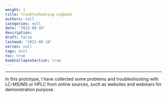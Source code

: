 ```yaml
---
weight: 1
title: Troubleshooting Logbook
authors: null
categories: null
date: "2022-08-16"
description: 
draft: false
lastmod: "2022-08-16"
series: null
tags: null
toc: true
bookCollapseSection: true
---
```


<!--more-->
---

In this prototype, I have collected some problems and troubleshooting with LC-MS/MS or HPLC from online sources, such as websites and webinars for demonstration purpose.  